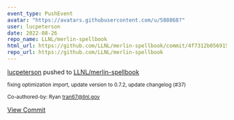 ```yaml
---
event_type: PushEvent
avatar: "https://avatars.githubusercontent.com/u/588868?"
user: lucpeterson
date: 2022-08-26
repo_name: LLNL/merlin-spellbook
html_url: https://github.com/LLNL/merlin-spellbook/commit/4f7312b056915648de1ca383cb87e736155982d3
repo_url: https://github.com/LLNL/merlin-spellbook
---
```


<a href='https://github.com/lucpeterson' target='_blank'>lucpeterson</a> pushed to <a href='https://github.com/LLNL/merlin-spellbook' target='_blank'>LLNL/merlin-spellbook</a>

<small>fixing optimization import, update version to 0.7.2, update changelog (#37)

Co-authored-by: Ryan <tran67@llnl.gov></small>

<a href='https://github.com/LLNL/merlin-spellbook/commit/4f7312b056915648de1ca383cb87e736155982d3' target='_blank'>View Commit</a>